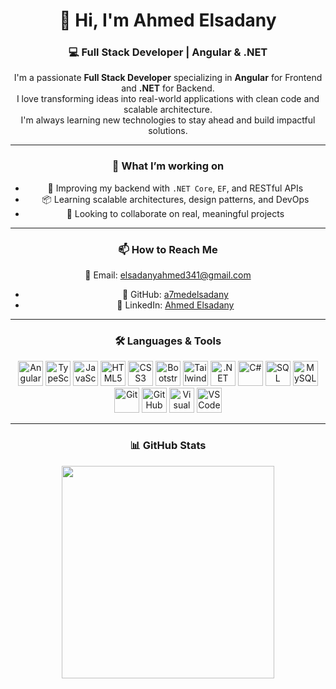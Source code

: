 <div align="center">

<h1>👋 Hi, I'm Ahmed Elsadany</h1>

<h3>💻 Full Stack Developer | Angular & .NET</h3>

<p>
I'm a passionate <strong>Full Stack Developer</strong> specializing in <strong>Angular</strong> for Frontend and <strong>.NET</strong> for Backend. <br />
I love transforming ideas into real-world applications with clean code and scalable architecture.<br />
I'm always learning new technologies to stay ahead and build impactful solutions.
</p>

---

### 🚀 What I’m working on

- 🔧 Improving my backend with `.NET Core`, `EF`, and RESTful APIs  
- 📦 Learning scalable architectures, design patterns, and DevOps  
- 🤝 Looking to collaborate on real, meaningful projects  

---

### 📫 How to Reach Me

 📧 Email: [elsadanyahmed341@gmail.com](mailto:elsadanyahmed341@gmail.com)  
- 🔗 GitHub: [a7medelsadany](https://github.com/a7medelsadany)  
- 💼 LinkedIn: [Ahmed Elsadany](https://www.linkedin.com/in/ahmed-abd-alaziz-7b099122a)

---

### 🛠️ Languages & Tools

<p align="center">
  <img src="https://cdn.jsdelivr.net/gh/devicons/devicon/icons/angularjs/angularjs-original.svg" width="40" title="Angular"/>
  <img src="https://cdn.jsdelivr.net/gh/devicons/devicon/icons/typescript/typescript-original.svg" width="40" title="TypeScript"/>
  <img src="https://cdn.jsdelivr.net/gh/devicons/devicon/icons/javascript/javascript-original.svg" width="40" title="JavaScript"/>
  <img src="https://cdn.jsdelivr.net/gh/devicons/devicon/icons/html5/html5-original.svg" width="40" title="HTML5"/>
  <img src="https://cdn.jsdelivr.net/gh/devicons/devicon/icons/css3/css3-original.svg" width="40" title="CSS3"/>
  <img src="https://cdn.jsdelivr.net/gh/devicons/devicon/icons/bootstrap/bootstrap-original.svg" width="40" title="Bootstrap"/>
  
  <!-- Tailwind Custom Image -->
  <img src="https://upload.wikimedia.org/wikipedia/commons/d/d5/Tailwind_CSS_Logo.svg" width="40" title="TailwindCSS"/>
  
  <img src="https://cdn.jsdelivr.net/gh/devicons/devicon/icons/dot-net/dot-net-original.svg" width="40" title=".NET"/>
  <img src="https://cdn.jsdelivr.net/gh/devicons/devicon/icons/csharp/csharp-original.svg" width="40" title="C#"/>
  
  <!-- SQL Server Custom Image -->
  <img src="https://cdn.icon-icons.com/icons2/2415/PNG/512/microsoftsqlserver_plain_logo_icon_146389.png" width="40" title="SQL Server"/>
  
  <img src="https://cdn.jsdelivr.net/gh/devicons/devicon/icons/mysql/mysql-original.svg" width="40" title="MySQL"/>
  <img src="https://cdn.jsdelivr.net/gh/devicons/devicon/icons/git/git-original.svg" width="40" title="Git"/>
  <img src="https://cdn.jsdelivr.net/gh/devicons/devicon/icons/github/github-original.svg" width="40" title="GitHub"/>
  <img src="https://cdn.jsdelivr.net/gh/devicons/devicon/icons/visualstudio/visualstudio-plain.svg" width="40" title="Visual Studio"/>
  <img src="https://cdn.jsdelivr.net/gh/devicons/devicon/icons/vscode/vscode-original.svg" width="40" title="VS Code"/>
</p>

---

### 📊 GitHub Stats

<p align="center">
  
  <img src="https://github-readme-stats.vercel.app/api/top-langs/?username=a7medelsadany&layout=compact&theme=tokyonight" width="340"/>
</p>

</div>
